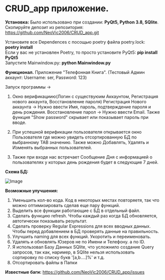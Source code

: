 # CRUD_app приложение. 

**Установка:** 
Было использовано при создании: **PyQt5, Python 3.8, SQlite**.                      
Скопируйте депозит из репозитория: https://github.com/NeoVic2006/CRUD_app.git   

Установите все Dependences с посощью poetry файла poetry.lock: **poetry install**                       
Если у вас не установлен Poetry, то просто установите PyQt5: **pip install PyQt5**        
Запустите Mainwindow.py: **python Mainwindow.py**


**Функционал.** 
Приложение "Телефонная Книга". (Тестовый Админ аккаунт: Username: ser, Password: 123)

Запуск программы -> 
1) Окно верификациию(Логин с существуюим Аккаунтом, Регистрация нового аккаунта, Восстановление пароля) 
   Регистрация Нового аккаунта -> Нужно ввести Имя, пароль, подтверждение пароля и день рождения.
   Восстановление парол -> Нужно ввести Email. 
   Также функция "Show password" скрывает или показывает пароль при вводе. 

2) При успешной верификации пользователя открывается окно Пользователя где можно увидеть отсортированную БД по выбранному TAB значению.
   Также можно Добавлять, Удалять и Изменять выбранных пользователей. 
3) Также при входе нас встречает Сообщение Дня с информацией о пользователях у которых день рождения будет в следующие 7 дней. 

**Схема БД:**
   
![Image](https://user-images.githubusercontent.com/48185629/126081804-477f4caf-dc10-49d6-aaa4-00bd9b9e1cfd.PNG)


**Возможные улучшения:**

1) Уменьшить кол-во кода. Код в некоторых местах повторяетя, так что можно оптимизировать сделав еще пару функций. 
2) Выделить все функции работающие с БД в отдельный файл. 
3) Сделать функцию refresh. Чтобы каждый раз когда БД обновляется, автотически показывать результат. 
4) Сделать проверку Regular Expressions для всех вводных данных. Чтобы перед добавлением в БД проверять данные на правильность.
5) Улучшить naming для всех функций. Укоротить и переименовать. 
6) Удалять и обновлять Юзеров не по Имени и Телефону. а по ID. 
7) Я использовал Базу Данных SQlite, что усложнило создание Query запросов, так как, наример, в SQlite нельзя использовать сортировку по списку букв '[a,b....]%' и т.д.
8) Отсортировать файлы в Папки 


**Известные баги:**
https://github.com/NeoVic2006/CRUD_app/issues
